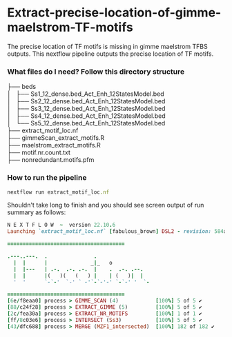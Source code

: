 # Extract-precise-location-of-gimme-maelstrom-TF-motifs
The precise location of TF motifs is missing in gimme maelstrom TFBS outputs. This nextflow pipeline outputs the precise location of TF motifs.


### What files do I need? Follow this directory structure

├── beds \
│   ├── Ss1_12_dense.bed_Act_Enh_12StatesModel.bed \
│   ├── Ss2_12_dense.bed_Act_Enh_12StatesModel.bed \
│   ├── Ss3_12_dense.bed_Act_Enh_12StatesModel.bed \
│   ├── Ss4_12_dense.bed_Act_Enh_12StatesModel.bed \
│   └── Ss5_12_dense.bed_Act_Enh_12StatesModel.bed \
├── extract_motif_loc.nf \
├── gimmeScan_extract_motifs.R \
├── maelstrom_extract_motifs.R \
├── motif.nr.count.txt \
├── nonredundant.motifs.pfm

### How to run the pipeline

```ruby
nextflow run extract_motif_loc.nf 
```
Shouldn't take long to finish and you should see screen output of run summary as follows:
```ruby
N E X T F L O W  ~  version 22.10.6
Launching `extract_motif_loc.nf` [fabulous_brown] DSL2 - revision: 584add0944

======================================

.---..---.  .               .                
  |  |      |              _|_   o           
  |  |---   | .-.  .-. .-.  |    .  .-. .--. 
  |  |      |(   )(   (   ) |    | (   )|  | 
  '  '      `-`-'  `-' ` -'`-`-'-' `-`-' '  `-

======================================
[6e/f8eaa0] process > GIMME_SCAN (4)            [100%] 5 of 5 ✔
[88/c24f28] process > EXTRACT_GIMME (5)         [100%] 5 of 5 ✔
[2c/fea30a] process > EXTRACT_NR_MOTIFS         [100%] 1 of 1 ✔
[ff/8c03e6] process > INTERSECT (Ss3)           [100%] 5 of 5 ✔
[43/dfc688] process > MERGE (MZF1_intersected)  [100%] 182 of 182 ✔
```


